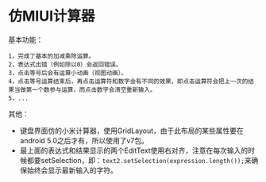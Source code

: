 仿MIUI计算器
===========

基本功能：

	1，完成了基本的加减乘除运算。
	2，表达式出错（例如除以0）会返回错误。
	3，点击等号后会有运算小动画（视图动画）。
	4，点击等号运算结束后，再点击运算符和数字会有不同的效果，即点击运算符会把上一次的结果当做第一个数参与运算，而点击数字会清空重新输入。
	5，...
	
	
其他：

* 键盘界面仿的小米计算器，使用GridLayout，由于此布局的某些属性要在android 5.0之后才有，所以使用了v7包。
* 最上面的表达式和结果显示的两个EditText使用右对齐，注意在每次输入的时候都要setSelection，即：`text2.setSelection(expression.length());`来确保始终会显示最新输入的字符。